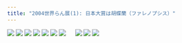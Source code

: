```yaml
---
title: "2004世界らん展(1): 日本大賞は胡蝶蘭（ファレノプシス）"
---
```

![](2004rantenkaizyou.jpg)
![](/images/flowers/2004taisyou2.jpg)
![](/images/flowers/a1ogws.jpg)
![](/images/flowers/a1ogrwd.jpg)
![](/images/flowers/b33table4.jpg)
![](/images/flowers/b33table5.jpg)
![](/images/flowers/b33table2.jpg)
　
![](/images/flowers/b33table3.jpg)
![](/images/flowers/a3ranyoseue2.jpg)
![](/images/flowers/b3yoseue.jpg)
